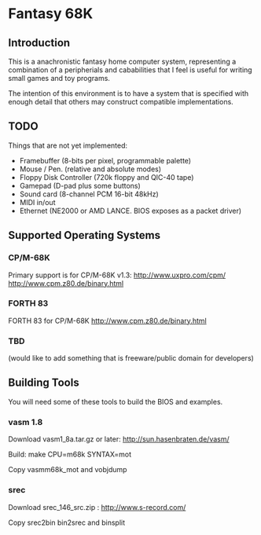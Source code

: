 # Fantasy 68K #

## Introduction ##

This is a anachronistic fantasy home computer system, representing a
combination of a peripherials and cababilities that I feel is useful for
writing small games and toy programs.

The intention of this environment is to have a system that is specified with
enough detail that others may construct compatible implementations.

## TODO ##

Things that are not yet implemented:
  * Framebuffer (8-bits per pixel, programmable palette)
  * Mouse / Pen. (relative and absolute modes)
  * Floppy Disk Controller (720k floppy and QIC-40 tape)
  * Gamepad (D-pad plus some buttons)
  * Sound card (8-channel PCM 16-bit 48kHz)
  * MIDI in/out
  * Ethernet (NE2000 or AMD LANCE. BIOS exposes as a packet driver)

## Supported Operating Systems ##

### CP/M-68K ###

Primary support is for CP/M-68K v1.3:
  http://www.uxpro.com/cpm/
  http://www.cpm.z80.de/binary.html

### FORTH 83 ###

FORTH 83 for CP/M-68K
  http://www.cpm.z80.de/binary.html

### TBD ###

(would like to add something that is freeware/public domain for developers)

## Building Tools ##

You will need some of these tools to build the BIOS and examples.

### vasm 1.8 ###

Download vasm1\_8a.tar.gz or later:
  http://sun.hasenbraten.de/vasm/

Build:
  make CPU=m68k SYNTAX=mot

Copy vasmm68k\_mot and vobjdump

### srec ###

Download srec\_146\_src.zip :
  http://www.s-record.com/

Copy srec2bin bin2srec and binsplit
